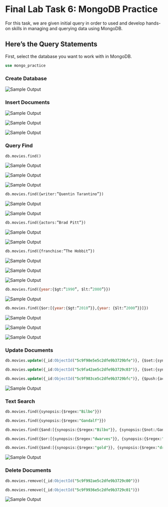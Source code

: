 # Final Lab Task 6: MongoDB Practice
For this task, we are given initial query in order to used and develop hands-on skills in managing and querying data using MongoDB.

## Here’s the Query Statements

First, select the database you want to work with in MongoDB.
```sql
use mongo_practice
```
### Create Database

![Sample Output](Images/create.png)

### Insert Documents

![Sample Output](Images/insert1.png)

![Sample Output](Images/insert2.png)

![Sample Output](Images/insert3.png)

### Query Find
```sql
db.movies.find()
```
![Sample Output](Images/find1.png)

![Sample Output](Images/find2.png)

![Sample Output](Images/find3.png)

```sql
db.movies.find({writer:”Quentin Tarantino”})
```
![Sample Output](Images/QUENTIN1.png)

![Sample Output](Images/QUENTIN2.png)

```sql
db.movies.find({actors:”Brad Pitt”})
```
![Sample Output](Images/BRAD1.png)

![Sample Output](Images/BRAD2.png)

```sql
db.movies.find({franchise:”The Hobbit”})
```
![Sample Output](Images/HOBBIT1.png)

![Sample Output](Images/HOBBIT2.png)

![Sample Output](Images/HOBBIT3.png)

```sql
db.movies.find({year:{$gt:”1990”, $lt:”2000”}})
```
![Sample Output](Images/1990.png)

```sql
db.movies.find({$or:[{year:{$gt:”2010”}},{year: {$lt:”2000”}}]})
```
![Sample Output](Images/2010.png)

![Sample Output](Images/2010(1).png)

![Sample Output](Images/2010(2).png)

### Update Documents

```sql
db.movies.update({_id:ObjectId("5c9f98e5e5c2dfe9b3729bfe")}, {$set:{synopsis:"A reluctant hobbit, Bilbo Baggins, sets out to the Lonely Mountain with a spirited group of dwarves to reclaim their mountain home - and the gold within it - from the dragon Smaug."}})
```
```sql
db.movies.update({_id:ObjectId("5c9fa42ae5c2dfe9b3729c03")}, {$set:{synopsis:"The dwarves, along with Bilbo Baggins and Gandalf the Grey, continue their quest to reclaim Erebor, their homeland, from Smaug. Bilbo Baggins is in possession of a mysterious and magical ring."}})
```
```sql
db.movies.update({_id:ObjectId("5c9f983ce5c2dfe9b3729bfc")}, {$push:{actors:"Samuel L. Jackson"}})
```
![Sample Output](images/UPDATE.PNG)

### Text Search

```sql
db.movies.find({synopsis:{$regex:"Bilbo"}})
```
```sql
db.movies.find({synopsis:{$regex:"Gandalf"}})
```
```sql
db.movies.find({$and:[{synopsis:{$regex:"Bilbo"}}, {synopsis:{$not:/Gandalf/}}]})
```
```sql
db.movies.find({$or:[{synopsis:{$regex:"dwarves"}}, {synopsis:{$regex:"hobbit"}}]})
```
```sql
db.movies.find({$and:[{synopsis:{$regex:"gold"}}, {synopsis:{$regex:"dragon"}}]})
```
![Sample Output](images/SEARCH.PNG)

### Delete Documents

```sql
db.movies.remove({_id:ObjectId("5c9f992ae5c2dfe9b3729c00")})
```
```sql
db.movies.remove({_id:ObjectId("5c9f9936e5c2dfe9b3729c01")})
```
![Sample Output](images/DELETE.PNG)

